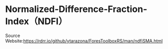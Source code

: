 # Normalized-Difference-Fraction-Index（NDFI）
Source Website:https://rdrr.io/github/ytarazona/ForesToolboxRS/man/ndfiSMA.html
